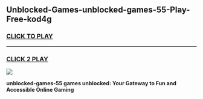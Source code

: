 
## Unblocked-Games-unblocked-games-55-Play-Free-kod4g
<h3>
<a href="https://premium76.site?title=unblocked-games-55&ref=10A">CLICK TO PLAY</a></h3>
<hr>

<h3>
<a href="https://premium76.site?title=unblocked-games-55&ref=10A">CLICK 2 PLAY</a>
  
</h3>

<a href="https://premium76.site?title=unblocked-games-55&ref=10A"><img src="https://clearcache.store/games.png"></a>


**unblocked-games-55 games unblocked: Your Gateway to Fun and Accessible Online Gaming**
